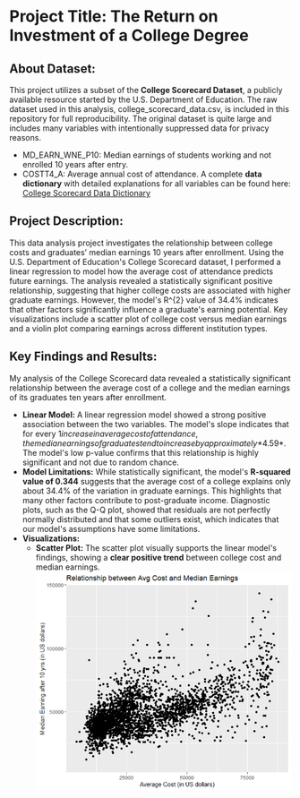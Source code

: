 # Project Title: The Return on Investment of a College Degree

## About Dataset: 

This project utilizes a subset of the **College Scorecard Dataset**, a publicly available resource started by the U.S. Department of Education. The raw dataset used in this analysis, college_scorecard_data.csv, is included in this repository for full reproducibility.
The original dataset is quite large and includes many variables with intentionally suppressed data for privacy reasons.
* MD_EARN_WNE_P10: Median earnings of students working and not enrolled 10 years after entry.
* COSTT4_A: Average annual cost of attendance.
A complete **data dictionary** with detailed explanations for all variables can be found here: [College Scorecard Data Dictionary](https://collegescorecard.ed.gov/data/data-documentation)


## Project Description:

This data analysis project investigates the relationship between college costs and graduates’ median earnings 10 years after enrollment. Using the U.S. Department of Education's College Scorecard dataset, I performed a linear regression to model how the average cost of attendance predicts future earnings. The analysis revealed a statistically significant positive relationship, suggesting that higher college costs are associated with higher graduate earnings. However, the model's R^{2} value of 34.4% indicates that other factors significantly influence a graduate's earning potential. Key visualizations include a scatter plot of college cost versus median earnings and a violin plot comparing earnings across different institution types.


## Key Findings and Results:

My analysis of the College Scorecard data revealed a statistically significant relationship between the average cost of a college and the median earnings of its graduates ten years after enrollment.
* **Linear Model:** A linear regression model showed a strong positive association between the two variables. The model's slope indicates that for every $1 increase in average cost of attendance, the median earnings of graduates tend to increase by approximately *$4.59*. The model's low p-value confirms that this relationship is highly significant and not due to random chance.
* **Model Limitations:** While statistically significant, the model's **R-squared value of 0.344** suggests that the average cost of a college explains only about 34.4% of the variation in graduate earnings. This highlights that many other factors contribute to post-graduate income. Diagnostic plots, such as the Q-Q plot, showed that residuals are not perfectly normally distributed and that some outliers exist, which indicates that our model's assumptions have some limitations.
* **Visualizations:** 
    * **Scatter Plot:** The scatter plot visually supports the linear model's findings, showing a **clear positive trend** between college cost and median earnings.
![Scatterplot of College Cost vs. Median Earnings](images/Scatterplot.png)